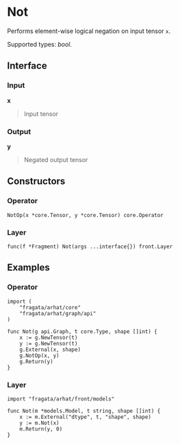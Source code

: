 
# Not

Performs element-wise logical negation on input tensor `x`.

Supported types: *bool*.

## Interface

### Input

**x**

>Input tensor

### Output

**y**

>Negated output tensor

## Constructors

### Operator


```
NotOp(x *core.Tensor, y *core.Tensor) core.Operator
```


### Layer


```
func(f *Fragment) Not(args ...interface{}) front.Layer
```


## Examples

### Operator


```
import (
    "fragata/arhat/core"
    "fragata/arhat/graph/api"
)

func Not(g api.Graph, t core.Type, shape []int) {
    x := g.NewTensor(t)
    y := g.NewTensor(t)
    g.External(x, shape)
    g.NotOp(x, y)
    g.Return(y)
}
```


### Layer


```
import "fragata/arhat/front/models"

func Not(m *models.Model, t string, shape []int) {
    x := m.External("dtype", t, "shape", shape)
    y := m.Not(x)
    m.Return(y, 0)
}
```

